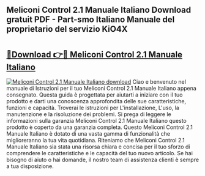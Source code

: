 ## Meliconi Control 2.1 Manuale Italiano Download gratuit PDF - Part-smo Italiano Manuale del proprietario del servizio KiO4X

# <h2><a href="http://dfcq4bq.blite.top/?on=Meliconi+Control+2.1+Manuale+Italiano">🔗Download 👉🔴 Meliconi Control 2.1 Manuale Italiano</a></h2>

[![Meliconi Control 2.1 Manuale Italiano download](https://i.imgur.com/lujVjoI.png)](http://dfcq4bq.blite.top/?on=Meliconi+Control+2.1+Manuale+Italiano)
Ciao e benvenuto nel manuale di Istruzioni per il tuo Meliconi Control 2.1 Manuale Italiano appena consegnato. Questa guida è progettata per aiutarti a iniziare con il tuo prodotto e darti una conoscenza approfondita delle sue caratteristiche, funzioni e capacità. Troverai le istruzioni per L'installazione, L'uso, la manutenzione e la risoluzione dei problemi. Si prega di leggere le informazioni sulla garanzia Meliconi Control 2.1 Manuale Italiano questo prodotto è coperto da una garanzia completa. Questo Meliconi Control 2.1 Manuale Italiano è dotato di una vasta gamma di funzionalità che miglioreranno la tua vita quotidiana. Riteniamo che Meliconi Control 2.1 Manuale Italiano sia stata una risorsa chiara e concisa per il tuo sforzo di comprendere le caratteristiche e le capacità del tuo nuovo articolo. Se hai bisogno di aiuto o hai domande, il nostro team di assistenza clienti è sempre a tua disposizione.
